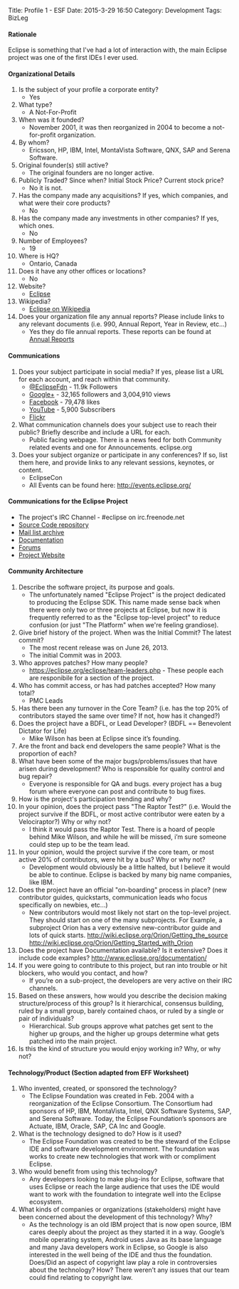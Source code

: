 Title: Profile 1 - ESF
Date: 2015-3-29 16:50
Category: Development
Tags: BizLeg

#### Rationale
Eclipse is something that I've had a lot of interaction with, the main Eclipse project was one of the first IDEs I ever used. 

#### Organizational Details
1. Is the subject of your profile a corporate entity?
	- Yes
2. What type?
	- A Not-For-Profit
3. When was it founded? 
	- November 2001, it was then reorganized in 2004 to become a not-for-profit organization.
4. By whom?
	- Ericsson, HP, IBM, Intel, MontaVista Software, QNX, SAP and Serena Software.
5. Original founder(s) still active?
	- The original founders are no longer active.
6. Publicly Traded? Since when? Initial Stock Price? Current stock price?
	- No it is not.
7. Has the company made any acquisitions? If yes, which companies, and what were their core products?
	- No
8. Has the company made any investments in other companies? If yes, which ones.
	- No
9. Number of Employees?
	- 19
10. Where is HQ?
	- Ontario, Canada
11. Does it have any other offices or locations?
	- No
12. Website?
	- [Eclipse](https://eclipse.org/)
13. Wikipedia?
	- [Eclipse on Wikipedia](http://en.wikipedia.org/wiki/Eclipse_Foundation)
14. Does your organization file any annual reports? Please include links to any relevant documents (i.e. 990, Annual Report, Year in Review, etc...) 
	- Yes they do file annual reports. These reports can be found at [Annual Reports](https://eclipse.org/org/foundation/reports/annual_report.php)
#### Communications
1. Does your subject participate in social media? If yes, please list a URL for each account, and reach within that community.
	- [@EclipseFdn](https://twitter.com/eclipsefdn) - 11.9k Followers
	- [Google+](https://plus.google.com/+Eclipse/) - 32,165 followers and 3,004,910 views
	- [Facebook](https://www.facebook.com/eclipse.org) - 79,478 likes
	- [YouTube](https://www.youtube.com/user/EclipseFdn) - 5,900 Subscribers 
	- [Flickr](https://www.flickr.com/photos/108559379@N08/)
2. What communication channels does your subject use to reach their public? Briefly describe and include a URL for each.
	- Public facing webpage. There is a news feed for both Community related events and one for Announcements.  eclipse.org 
3. Does your subject organize or participate in any conferences? If so, list them here, and provide links to any relevant sessions, keynotes, or content.
	- EclipseCon
	- All Events can be found here: http://events.eclipse.org/ 
#### Communications for the Eclipse Project
 
- The project's IRC Channel - #eclipse on irc.freenode.net
- [Source Code repository](https://git.eclipse.org/r/platform/eclipse.platform.common)
- [Mail list archive](https://projects.eclipse.org/projects/eclipse/contact )
- [Documentation](http://www.eclipse.org/documentation/) 
- [Forums](http://www.eclipse.org/forums/index.php?t=thread&frm_id=100)
- [Project Website](http://www.eclipse.org/eclipse/)

#### Community Architecture
1. Describe the software project, its purpose and goals.
	- The unfortunately named "Eclipse Project" is the project dedicated to producing the Eclipse SDK. This name made sense back when there were only two or three projects at Eclipse, but now it is frequently referred to as the "Eclipse top-level project" to reduce confusion (or just "The Platform" when we're feeling grandiose).  
2. Give brief history of the project. When was the Initial Commit? The latest commit?
	- The most recent release was on June 26, 2013.
    - The initial Commit was in 2003.
3. Who approves patches? How many people?
	- https://eclipse.org/eclipse/team-leaders.php - These people each are responibile for a section of the project. 
4. Who has commit access, or has had patches accepted? How many total?
	- PMC Leads
5. Has there been any turnover in the Core Team? (i.e. has the top 20% of contributors stayed the same over time? If not, how has it changed?)
6. Does the project have a BDFL, or Lead Developer? (BDFL == Benevolent Dictator for Life)
	- Mike Wilson has been at Eclipse since it’s founding. 
7. Are the front and back end developers the same people? What is the proportion of each?
8. What have been some of the major bugs/problems/issues that have arisen during development? Who is responsible for quality control and bug repair?
	- Everyone is responsible for QA and bugs. every project has a bug forum where everyone can post and contribute to bug fixes.
9. How is the project's participation trending and why?
10. In your opinion, does the project pass "The Raptor Test?" (i.e. Would the project survive if the BDFL, or most active contributor were eaten by a Velociraptor?) Why or why not? 
	- I think it would pass the Raptor Test. There is a hoard of people behind Mike Wilson, and while he will be missed, i’m sure someone could step up to be the team lead. 
11. In your opinion, would the project survive if the core team, or most active 20% of contributors, were hit by a bus? Why or why not? 
	- Development would obviously be a little halted, but I believe it would be able to continue. Eclipse is backed by many big name companies, like IBM. 
12. Does the project have an official "on-boarding" process in place? (new contributor guides, quickstarts, communication leads who focus specifically on newbies, etc...)
	- New contributors would most likely not start on the top-level project. They should start on one of the many subprojects. For Example, a subproject Orion has a very extensive new-contributor guide and lots of quick starts. http://wiki.eclipse.org/Orion/Getting_the_source http://wiki.eclipse.org/Orion/Getting_Started_with_Orion 
13. Does the project have Documentation available? Is it extensive? Does it include code examples?
	http://www.eclipse.org/documentation/ 
14. If you were going to contribute to this project, but ran into trouble or hit blockers, who would you contact, and how? 
	- If you’re on a sub-project, the developers are very active on their IRC channels. 
15. Based on these answers, how would you describe the decision making structure/process of this group? Is it hierarchical, consensus building, ruled by a small group, barely contained chaos, or ruled by a single or pair of individuals?
	- Hierarchical. Sub groups approve what patches get sent to the higher up groups, and the higher up groups determine what gets patched into the main project.
16. Is this the kind of structure you would enjoy working in? Why, or why not?
#### Technology/Product (Section adapted from EFF Worksheet)
1. Who invented, created, or sponsored the technology?
	- The Eclipse Foundation was created in Feb. 2004 with a reorganization of the Eclipse Consortium. The Consortium had sponsors of HP, IBM, MontaVista, Intel, QNX Software Systems, SAP, and Serena Software. Today, the Eclipse Foundation’s sponsors are Actuate, 	IBM, Oracle, SAP, CA Inc and Google.
2. What is the technology designed to do? How is it used?
	- The Eclipse Foundation was created to be the steward of the Eclipse IDE and software development environment. The foundation was works to create new technologies that work with or compliment Eclipse. 
3. Who would benefit from using this technology?
	- Any developers looking to make plug-ins for Eclipse, software that uses Eclipse or reach the large audience that uses the IDE would want to work with the foundation to integrate well into the Eclipse ecosystem. 
4. What kinds of companies or organizations (stakeholders) might have been concerned about the development of this technology? Why?
	- As the technology is an old IBM project that is now open source, IBM cares deeply about the project as they started it in a way. Google’s mobile operating system, Android uses Java as its base language and many Java developers work in Eclipse, so Google is also interested in the well being of the IDE and thus the foundation. 
Does/Did an aspect of copyright law play a role in controversies about the technology? How? There weren’t any issues that our team could find relating to copyright law.
	

